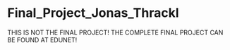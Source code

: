 # Final_Project_Jonas_Thrackl

THIS IS NOT THE FINAL PROJECT! 
THE COMPLETE FINAL PROJECT CAN BE FOUND AT EDUNET!
